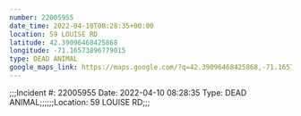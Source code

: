 ```yaml
---
number: 22005955
date_time: 2022-04-10T08:28:35+00:00
location: 59 LOUISE RD
latitude: 42.39096468425868
longitude: -71.16573896779015
type: DEAD ANIMAL
google_maps_link: https://maps.google.com/?q=42.39096468425868,-71.16573896779015
---
```


;;;Incident #: 22005955  Date: 2022-04-10 08:28:35   Type: DEAD ANIMAL;;;;;;Location: 59 LOUISE RD;;;

